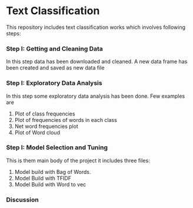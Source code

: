 # Text Classification

This repository includes text classification works which involves following steps:


### Step I: Getting and Cleaning Data
In this step data has been downloaded and cleaned. A new data frame has been created and saved as new data file


### Step I: Exploratory Data Analysis
In this step some exploratory data analysis has been done. Few examples are
1. Plot of class frequencies
2. Plot of  frequencies of words in each class
3. Net word frequencies plot
4. Plot of Word cloud

### Step I: Model Selection and Tuning
This is them main body of the project it includes three files:
1. Model build with Bag of Words. 
2. Model Build with TFIDF
3. Model Build with Word to vec

### Discussion


